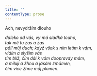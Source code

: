 ```yaml
---
title: ''
contentType: prose
---
```


<section>

Ach, nevydržím dlouho

_daleko od vás, vy má sladká touho,  
tak mě tu zas a zas  
pálí můj duch; když však s ním letím k vám,  
vidím a slyším vás  
tím blíž, čím dál k vám doopravdy mám,  
a miluji a žhnu a jásám zmámen,  
čím více žhne můj plamen._

</section>
